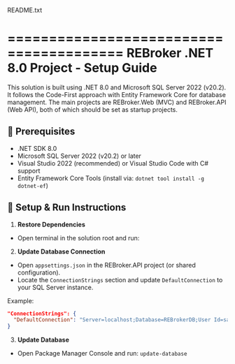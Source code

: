 README.txt

========================================
REBroker .NET 8.0 Project - Setup Guide
========================================

This solution is built using .NET 8.0 and Microsoft SQL Server 2022 (v20.2). It follows the Code-First approach with Entity Framework Core for database management. The main projects are REBroker.Web (MVC) and REBroker.API (Web API), both of which should be set as startup projects.

📌 Prerequisites
----------------
- .NET SDK 8.0
- Microsoft SQL Server 2022 (v20.2) or later
- Visual Studio 2022 (recommended) or Visual Studio Code with C# support
- Entity Framework Core Tools (install via: `dotnet tool install -g dotnet-ef`)

🚀 Setup & Run Instructions
----------------------------

1. **Restore Dependencies**
- Open terminal in the solution root and run:

2. **Update Database Connection**
- Open `appsettings.json` in the REBroker.API project (or shared configuration).
- Locate the `ConnectionStrings` section and update `DefaultConnection` to your SQL Server instance.

Example:
```json
"ConnectionStrings": {
  "DefaultConnection": "Server=localhost;Database=REBrokerDB;User Id=sa;Password=YourStrongPassword;TrustServerCertificate=True;"
}
```

3. **Update Database**
- Open Package Manager Console and run: `update-database`
